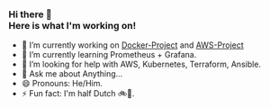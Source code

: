 ### Hi there 👋 <br> Here is what I'm working on!

- 🔭 I’m currently working on [Docker-Project](https://github.com/yannai-malich/Docker-Project/blob/main/README.md) and [AWS-Project](https://github.com/yannai-malich/AWS-Project/blob/main/README.md)
- 🌱 I’m currently learning Prometheus + Grafana.
- 🤔 I’m looking for help with AWS, Kubernetes, Terraform, Ansible.
- 💬 Ask me about Anything...
- 😄 Pronouns: He/Him.
- ⚡ Fun fact: I'm half Dutch 🚲🧀.
